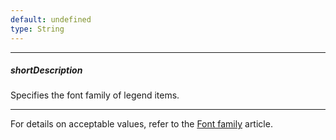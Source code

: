 ```yaml
---
default: undefined
type: String
---
```

---
##### shortDescription
Specifies the font family of legend items.

---
For details on acceptable values, refer to the [Font family](https://www.w3.org/TR/CSS21/fonts.html#propdef-font-family) article.